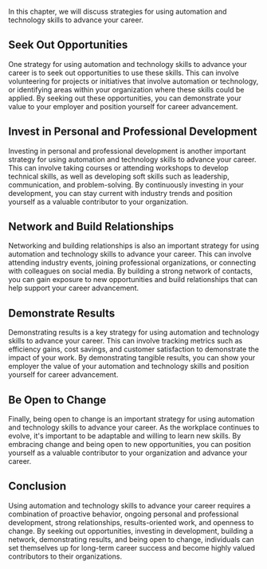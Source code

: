 
In this chapter, we will discuss strategies for using automation and technology skills to advance your career.

Seek Out Opportunities
----------------------

One strategy for using automation and technology skills to advance your career is to seek out opportunities to use these skills. This can involve volunteering for projects or initiatives that involve automation or technology, or identifying areas within your organization where these skills could be applied. By seeking out these opportunities, you can demonstrate your value to your employer and position yourself for career advancement.

Invest in Personal and Professional Development
-----------------------------------------------

Investing in personal and professional development is another important strategy for using automation and technology skills to advance your career. This can involve taking courses or attending workshops to develop technical skills, as well as developing soft skills such as leadership, communication, and problem-solving. By continuously investing in your development, you can stay current with industry trends and position yourself as a valuable contributor to your organization.

Network and Build Relationships
-------------------------------

Networking and building relationships is also an important strategy for using automation and technology skills to advance your career. This can involve attending industry events, joining professional organizations, or connecting with colleagues on social media. By building a strong network of contacts, you can gain exposure to new opportunities and build relationships that can help support your career advancement.

Demonstrate Results
-------------------

Demonstrating results is a key strategy for using automation and technology skills to advance your career. This can involve tracking metrics such as efficiency gains, cost savings, and customer satisfaction to demonstrate the impact of your work. By demonstrating tangible results, you can show your employer the value of your automation and technology skills and position yourself for career advancement.

Be Open to Change
-----------------

Finally, being open to change is an important strategy for using automation and technology skills to advance your career. As the workplace continues to evolve, it's important to be adaptable and willing to learn new skills. By embracing change and being open to new opportunities, you can position yourself as a valuable contributor to your organization and advance your career.

Conclusion
----------

Using automation and technology skills to advance your career requires a combination of proactive behavior, ongoing personal and professional development, strong relationships, results-oriented work, and openness to change. By seeking out opportunities, investing in development, building a network, demonstrating results, and being open to change, individuals can set themselves up for long-term career success and become highly valued contributors to their organizations.
